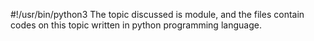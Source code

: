 #!/usr/bin/python3
The topic discussed is module, and the files contain codes on this topic written in python programming language.
